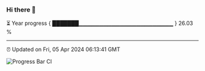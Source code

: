 ### Hi there 👋

⏳ Year progress { ███████▁▁▁▁▁▁▁▁▁▁▁▁▁▁▁▁▁▁▁▁▁▁▁ } 26.03 %

---

⏰ Updated on Fri, 05 Apr 2024 06:13:41 GMT

![Progress Bar CI](https://github.com/liununu/liununu/workflows/Progress%20Bar%20CI/badge.svg)

